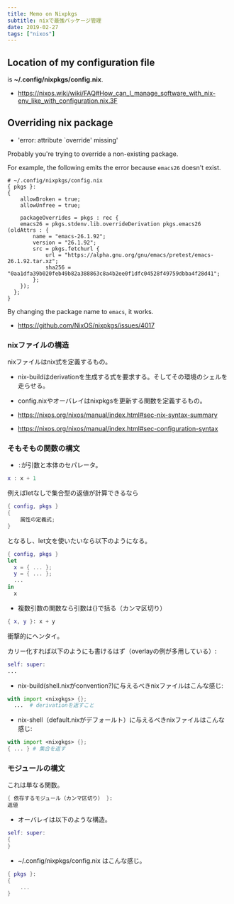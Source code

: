 ```yaml
---
title: Memo on Nixpkgs
subtitle: nixで最強パッケージ管理
date: 2019-02-27
tags: ["nixos"]
---
```


## Location of my configuration file

is **~/.config/nixpkgs/config.nix**.

- https://nixos.wiki/wiki/FAQ#How_can_I_manage_software_with_nix-env_like_with_configuration.nix.3F


## Overriding nix package

- 'error: attribute `override' missing'

Probably you're trying to override a non-existing package.

For example, the following emits the error because `emacs26` doesn't exist.

```
# ~/.config/nixpkgs/config.nix
{ pkgs }:
{
    allowBroken = true;
    allowUnfree = true;

    packageOverrides = pkgs : rec {
   	emacs26 = pkgs.stdenv.lib.overrideDerivation pkgs.emacs26 (oldAttrs : {
	    name = "emacs-26.1.92";
	    version = "26.1.92";
	    src = pkgs.fetchurl {
	        url = "https://alpha.gnu.org/gnu/emacs/pretest/emacs-26.1.92.tar.xz";
		    sha256 = "0aa1dfa39b020feb49b82a388863c8a4b2ee0f1dfc04528f49759dbba4f28d41";
		};
	});
  };
}
```

By changing the package name to `emacs`, it works.

- https://github.com/NixOS/nixpkgs/issues/4017

### nixファイルの構造

nixファイルはnix式を定義するもの。

- nix-buildはderivationを生成する式を要求する。そしてその環境のシェルを走らせる。
- config.nixやオーバレイはnixpkgsを更新する関数を定義するもの。

- https://nixos.org/nixos/manual/index.html#sec-nix-syntax-summary
- https://nixos.org/nixos/manual/index.html#sec-configuration-syntax

### そもそもの関数の構文

- `:`が引数と本体のセパレータ。

```nix
x : x + 1
```

例えばletなしで集合型の返値が計算できるなら

```nix
{ config, pkgs }
{
	属性の定義式;
}
```

となるし、let文を使いたいなら以下のようになる。

```nix
{ config, pkgs }
let
  x = { ... };
  y = { ... };
  ...
in
  x
```

- 複数引数の関数なら引数は{}で括る（カンマ区切り） 

```nix
{ x, y }: x + y
```

衝撃的にヘンタイ。

カリー化すれば以下のようにも書けるはず（overlayの例が多用している）:

```nix
self: super:
...
```

- nix-build(shell.nixがconvention?)に与えるべきnixファイルはこんな感じ:

```nix
with import <nixgkgs> {};
  ...  # derivationを返すこと
```

- nix-shell（default.nixがデフォールト）に与えるべきnixファイルはこんな感じ:

```nix
with import <nixgkgs> {};
{ ... } # 集合を返す
```

### モジュールの構文

これは単なる関数。

```nix
{ 依存するモジュール（カンマ区切り） }: 
返値
```

- オーバレイは以下のような構造。

```nix
self: super:
{
}
```

- ~/.config/nixpkgs/config.nix はこんな感じ。

```nix
{ pkgs }:
{
	...
}
```
